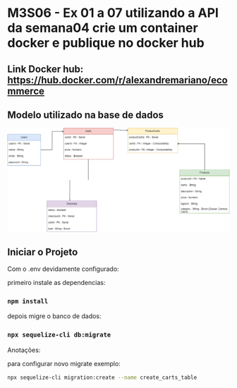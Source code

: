 # M3S06 - Ex 01 a 07 utilizando a API da semana04 crie um container docker e publique no docker hub

## Link Docker hub: https://hub.docker.com/r/alexandremariano/ecommerce

## Modelo utilizado na base de dados
<img src="./SchemaDB.png">

## Iniciar o Projeto

Com o .env devidamente configurado:

primeiro instale as dependencias:
### `npm install`

depois migre o banco de dados:

### `npx sequelize-cli db:migrate`


Anotações:

para configurar novo migrate exemplo:
```sh
npx sequelize-cli migration:create --name create_carts_table
```
